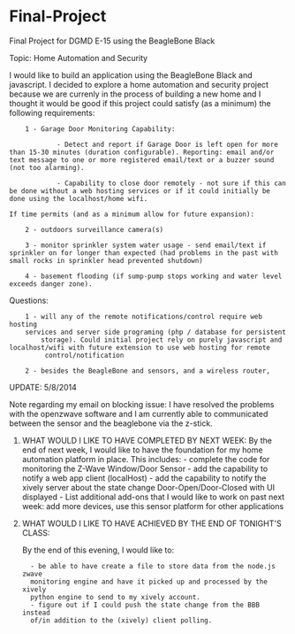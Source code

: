 Final-Project
=============

Final Project for DGMD E-15 using the BeagleBone Black

Topic: Home Automation and Security

I would like to build an application using the BeagleBone Black and javascript. I decided to explore a home automation and security project because we are currenly in the process of building a new home and I thought it would be good if this project could satisfy (as a minimum) the following requirements:

        1 - Garage Door Monitoring Capability: 

                - Detect and report if Garage Door is left open for more than 15-30 minutes (duration configurable). Reporting: email and/or text message to one or more registered email/text or a buzzer sound (not too alarming).

                - Capability to close door remotely - not sure if this can be done without a web hosting services or if it could initially be done using the localhost/home wifi.

    If time permits (and as a minimum allow for future expansion):         

        2 - outdoors surveillance camera(s)

        3 - monitor sprinkler system water usage - send email/text if sprinkler on for longer than expected (had problems in the past with small rocks in sprinkler head prevented shutdown)

        4 - basement flooding (if sump-pump stops working and water level exceeds danger zone).

        
Questions: 

        1 - will any of the remote notifications/control require web hosting 
        services and server side programing (php / database for persistent 
            storage). Could initial project rely on purely javascript and localhost/wifi with future extension to use web hosting for remote
             control/notification

        2 - besides the BeagleBone and sensors, and a wireless router, 

UPDATE: 5/8/2014

Note regarding my email on blocking issue: I have resolved the problems with the openzwave software and I am currently able to communicated between the sensor and the beaglebone via the z-stick.

1) WHAT WOULD I LIKE TO HAVE COMPLETED BY NEXT WEEK:
     By the end of next week, I would like to have the foundation for my home
      automation platform in place. This includes:
        - complete the code for monitoring the Z-Wave Window/Door Sensor
        - add the capability to notify a web app client (localHost)
        - add the capability to notify the xively server about the state change Door-Open/Door-Closed with UI displayed
        - List additional add-ons that I would like to work on past next week: 
        add more devices, use this sensor platform for other applications

2) WHAT WOULD I LIKE TO HAVE ACHIEVED BY THE END OF TONIGHT'S CLASS:

    By the end of this evening, I would like to:

         - be able to have create a file to store data from the node.js zwave 
         monitoring engine and have it picked up and processed by the xively 
         python engine to send to my xively account.  
         - figure out if I could push the state change from the BBB instead 
         of/in addition to the (xively) client polling.




